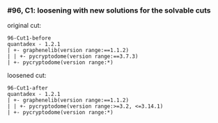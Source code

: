 ### #96, C1: loosening with new solutions for the solvable cuts
original cut:

```
96-Cut1-before
quantadex - 1.2.1
| +- graphenelib(version range:==1.1.2)
| | +- pycryptodome(version range:==3.7.3)
| +- pycryptodome(version range:*)
```




loosened cut:
```
96-Cut1-after
quantadex - 1.2.1
| +- graphenelib(version range:==1.1.2)
| | +- pycryptodome(version range:>=3.2, <=3.14.1)
| +- pycryptodome(version range:*)
```




